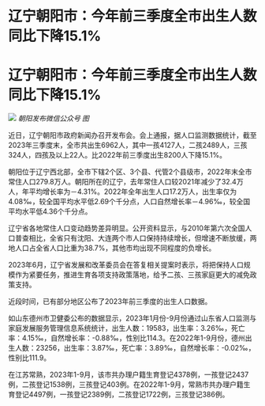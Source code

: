 # 辽宁朝阳市：今年前三季度全市出生人数同比下降15.1%

# 辽宁朝阳市：今年前三季度全市出生人数同比下降15.1%

![](https://inews.gtimg.com/om_bt/Osd5Xhz9iHq4xch_qU7ipGjmgIGcFatXJcQBh3RMVh_MYAA/1000)
_朝阳发布微信公众号 图_

近日，辽宁朝阳市政府新闻办召开发布会。会上通报，据人口监测数据统计，截至2023年三季度末，全市共出生6962人，其中一孩4127人，二孩2489人，三孩324人，四孩及以上22人。比2022年前三季度出生8200人下降15.1%。

朝阳位于辽宁西北部，全市下辖2个区、3个县、代管2个县级市，2022年末全市常住人口279.8万人。朝阳所在的辽宁，去年常住人口较2021年减少了32.4万人，年平均增长率为－4.31%。2022年全年出生人口17.2万人，出生率仅为4.08‰，较全国平均水平低2.69个千分点，人口自然增长率－4.96‰，较全国平均水平低4.36个千分点。

辽宁省各地常住人口变动趋势差异明显。公开资料显示，与2010年第六次全国人口普查相比，全省只有沈阳、大连两个市人口保持持续增长，但增速不断放缓，两地人口占全省人口比重为38.7%，其他市均出现不同程度的负增长。

2023年6月，辽宁省发展和改革委员会在答复相关提案时表示，将把保持人口规模作为紧要任务，推进生育各项支持政策落地，给予二孩、三孩家庭更大的减免政策支持。

近段时间，已有部分地区公布了2023年前三季度的出生人口数据。

如山东德州市卫健委公布的数据显示，2023年1月份-9月份通过山东省人口监测与家庭发展服务管理信息系统统计，出生人数：19583，出生率：3.26‰，死亡率：4.15‰，自然增长率：-0.88‰，性别比114.3。在2022年1-9月份，德州出生人数：23256，出生率：3.87‰，死亡率：3.89‰，自然增长率：-0.02‰，性别比111.9。

在江苏常熟，2023年1-9月，该市共办理户籍生育登记4378例，一孩登记2437例，二孩登记1538例，三孩登记403例。在2022年1-9月，常熟市共办理户籍生育登记4497例，一孩登记2389例，二孩登记1722例，三孩登记386例。

